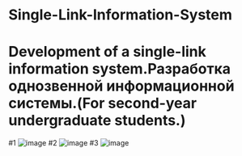 # Single-Link-Information-System

# Development of a single-link information system.Разработка однозвенной информационной системы.(For second-year undergraduate students.) 

#1
![image](https://github.com/user-attachments/assets/1eaf3d52-7c6d-4d97-9af0-3e0544493378)
#2
![image](https://github.com/user-attachments/assets/7561e5d8-771c-4639-8267-7e8ce9d33dcd)
#3
![image](https://github.com/user-attachments/assets/5b043a67-4959-4440-867a-342801bc5963)

